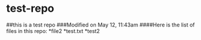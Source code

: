 test-repo
=========

##this is a test repo
###Modified on May 12, 11:43am
####Here is the list of files in this repo:
*file2
*test.txt
*test2
